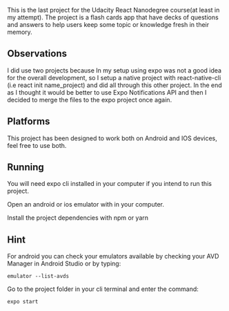 This is the last project for the Udacity React Nanodegree course(at least in my attempt). The project is a flash cards app that have decks of questions and answers to help users keep some topic or knowledge fresh in their memory.

## Observations
I did use two projects because In my setup using expo was not a good idea for the overall development, so I setup a native project with react-native-cli (i.e react init name_project) and did all through this other project. In the end as I thought it would be better to use Expo Notifications API and then I decided to merge the files to the expo project once again.

## Platforms
This project has been designed to work both on Android and IOS devices, feel free to use both.

## Running
You will need expo cli installed in your computer if you intend to 
run this project.

Open an android or ios emulator with in your computer.

Install the project dependencies with  npm or yarn

## Hint

For android you can check your emulators available by checking your AVD Manager in
Android Studio or by typing:
```
emulator --list-avds
```

Go to the project folder in your cli terminal and enter the command:

```
expo start
```




